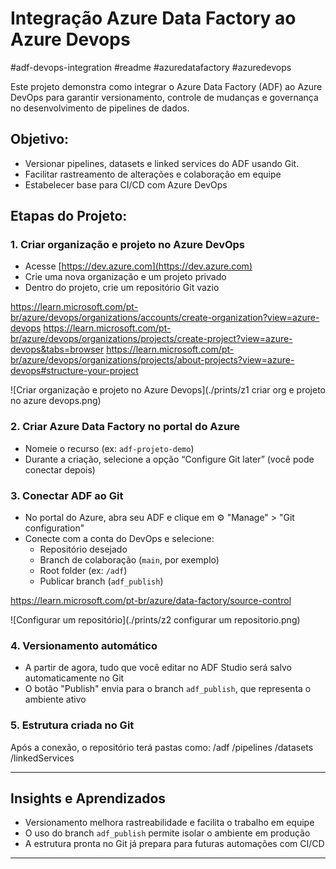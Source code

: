 # Integração Azure Data Factory ao Azure Devops

#adf-devops-integration #readme #azuredatafactory #azuredevops


Este projeto demonstra como integrar o Azure Data Factory (ADF) ao Azure DevOps para garantir versionamento, controle de mudanças e governança no desenvolvimento de pipelines de dados.

##  Objetivo:

- Versionar pipelines, datasets e linked services do ADF usando Git.
- Facilitar rastreamento de alterações e colaboração em equipe
- Estabelecer base para CI/CD com Azure DevOps

## Etapas do Projeto:

### 1. Criar organização e projeto no Azure DevOps
- Acesse [https://dev.azure.com](https://dev.azure.com)
- Crie uma nova organização e um projeto privado
- Dentro do projeto, crie um repositório Git vazio

https://learn.microsoft.com/pt-br/azure/devops/organizations/accounts/create-organization?view=azure-devops
https://learn.microsoft.com/pt-br/azure/devops/organizations/projects/create-project?view=azure-devops&tabs=browser
https://learn.microsoft.com/pt-br/azure/devops/organizations/projects/about-projects?view=azure-devops#structure-your-project

![Criar organização e projeto no Azure Devops](./prints/z1 criar org e projeto no azure devops.png)

### 2. Criar Azure Data Factory no portal do Azure
- Nomeie o recurso (ex: `adf-projeto-demo`)
- Durante a criação, selecione a opção “Configure Git later” (você pode conectar depois)

### 3. Conectar ADF ao Git
- No portal do Azure, abra seu ADF e clique em ⚙️ "Manage" > "Git configuration"
- Conecte com a conta do DevOps e selecione:
  - Repositório desejado
  - Branch de colaboração (`main`, por exemplo)
  - Root folder (ex: `/adf`)
  - Publicar branch (`adf_publish`)

https://learn.microsoft.com/pt-br/azure/data-factory/source-control

![Configurar um repositório](./prints/z2 configurar um repositorio.png)

### 4. Versionamento automático
- A partir de agora, tudo que você editar no ADF Studio será salvo automaticamente no Git
- O botão "Publish" envia para o branch `adf_publish`, que representa o ambiente ativo

### 5. Estrutura criada no Git
Após a conexão, o repositório terá pastas como:
/adf 
/pipelines 
/datasets 
/linkedServices


---

## Insights e Aprendizados

- Versionamento melhora rastreabilidade e facilita o trabalho em equipe
- O uso do branch `adf_publish` permite isolar o ambiente em produção
- A estrutura pronta no Git já prepara para futuras automações com CI/CD

---


